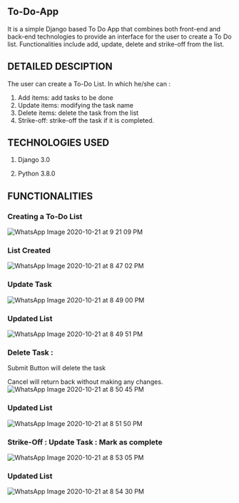 ## To-Do-App
It is a simple Django based To Do App that combines both front-end and back-end technologies to provide an interface for the user to create a To Do list. Functionalities include add, update, delete and strike-off from the list.

## DETAILED DESCIPTION
The user can create a To-Do List. In which he/she can : 
1. Add items: add tasks to be done
2. Update items: modifying the task name
3. Delete items: delete the task from the list
4. Strike-off: strike-off the task if it is completed. 

## TECHNOLOGIES USED
1. Django 3.0

2. Python 3.8.0

## FUNCTIONALITIES
### Creating a To-Do List
![WhatsApp Image 2020-10-21 at 9 21 09 PM](https://user-images.githubusercontent.com/62174148/96745127-6b156400-13e3-11eb-95df-3644585f5736.jpeg)

### List Created
![WhatsApp Image 2020-10-21 at 8 47 02 PM](https://user-images.githubusercontent.com/62174148/96740720-b8430700-13de-11eb-81cc-14ffe31ac775.jpeg)

### Update Task
![WhatsApp Image 2020-10-21 at 8 49 00 PM](https://user-images.githubusercontent.com/62174148/96740869-e0326a80-13de-11eb-991a-4c22d0571c46.jpeg)

### Updated List
![WhatsApp Image 2020-10-21 at 8 49 51 PM](https://user-images.githubusercontent.com/62174148/96740994-fdffcf80-13de-11eb-853e-90195e035853.jpeg)

### Delete Task : 
Submit Button will delete the task

Cancel will return back without making any changes.
![WhatsApp Image 2020-10-21 at 8 50 45 PM](https://user-images.githubusercontent.com/62174148/96741114-1cfe6180-13df-11eb-9c7c-d26721b50bf5.jpeg)

### Updated List
![WhatsApp Image 2020-10-21 at 8 51 50 PM](https://user-images.githubusercontent.com/62174148/96741307-461ef200-13df-11eb-9bea-e9d96ab5a104.jpeg)

### Strike-Off : Update Task : Mark as complete
![WhatsApp Image 2020-10-21 at 8 53 05 PM](https://user-images.githubusercontent.com/62174148/96741471-71a1dc80-13df-11eb-8eb7-1dfcc821c93d.jpeg)

### Updated List
![WhatsApp Image 2020-10-21 at 8 54 30 PM](https://user-images.githubusercontent.com/62174148/96741642-a3b33e80-13df-11eb-857e-0034bd8bd37a.jpeg)



